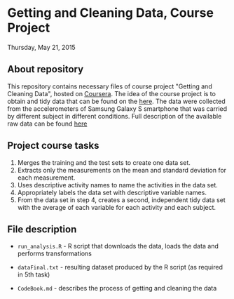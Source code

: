 # Getting and Cleaning Data, Course Project
Thursday, May 21, 2015  

## About repository

This repository contains necessary files of course project "Getting and Cleaning Data", hosted on <a href="www.coursera.org">Coursera</a>. The idea of the course project is to obtain and tidy data that can be found on the <a href="https://d396qusza40orc.cloudfront.net/getdata%2Fprojectfiles%2FUCI%20HAR%20Dataset.zip">here</a>. The data were collected from the accelerometers of Samsung Galaxy S smartphone that was carried by different subject in different conditions. Full description of the available raw data can be found <a href="http://archive.ics.uci.edu/ml/datasets/Human+Activity+Recognition+Using+Smartphones">here</a>

## Project course tasks

1. Merges the training and the test sets to create one data set.
2. Extracts only the measurements on the mean and standard deviation for each measurement.
3. Uses descriptive activity names to name the activities in the data set.
4. Appropriately labels the data set with descriptive variable names. 
5. From the data set in step 4, creates a second, independent tidy data set with the average of each variable for each activity and each subject.


## File description

* <code>run_analysis.R</code> - R script that downloads the data, loads the data and performs transformations

* <code>dataFinal.txt</code> - resulting dataset produced by the R script (as required in 5th task)

* <code>CodeBook.md</code> - describes the process of getting and cleaning the data



